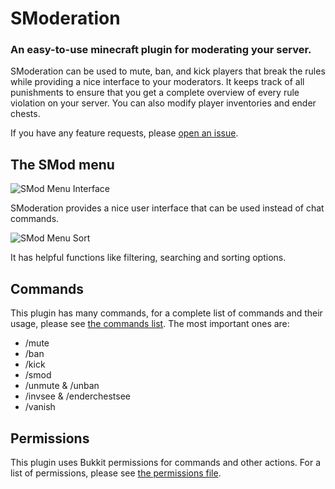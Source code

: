 # SModeration
### An easy-to-use minecraft plugin for moderating your server.

SModeration can be used to mute, ban, and kick players that break the rules while providing a nice interface to your moderators.
It keeps track of all punishments to ensure that you get a complete overview of every rule violation on your server.
You can also modify player inventories and ender chests.

If you have any feature requests, please [open an issue](https://github.com/Shiewk/SModeration/issues).

## The SMod menu
![SMod Menu Interface](https://github.com/Shiewk/SModeration/assets/152653291/d89da0f5-61de-44cf-b59e-feea08831959)

SModeration provides a nice user interface that can be used instead of chat commands.

![SMod Menu Sort](https://github.com/Shiewk/SModeration/assets/152653291/23e3862d-0915-47bd-9c47-6d8d10f8ab69)

It has helpful functions like filtering, searching and sorting options.

## Commands
This plugin has many commands, for a complete list of commands and their usage, please see [the commands list](https://github.com/Shiewk/SModeration/blob/main/docs/commands.md).
The most important ones are:
- /mute
- /ban
- /kick
- /smod
- /unmute & /unban
- /invsee & /enderchestsee
- /vanish

## Permissions
This plugin uses Bukkit permissions for commands and other actions.
For a list of permissions, please see [the permissions file](https://github.com/Shiewk/SModeration/blob/main/docs/permissions.md).